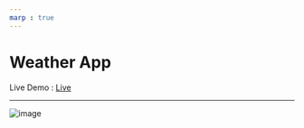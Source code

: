 ```yaml
---
marp : true
---
```


# Weather App
Live Demo : [Live](https://broletscodeit.github.io/WeatherAPP/)

---
![image](https://github.com/BroLetsCodeIt/WeatherAPP/assets/113767803/d9d785d9-cfc7-4029-a933-fe16125088a9)
